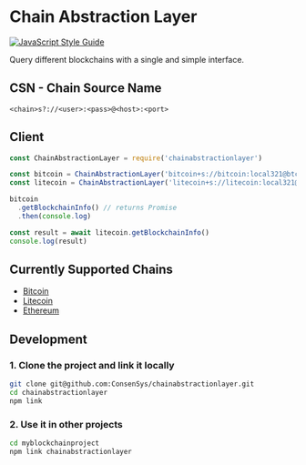 # Chain Abstraction Layer
[![JavaScript Style Guide](https://cdn.rawgit.com/standard/standard/master/badge.svg)](https://github.com/standard/standard)

Query different blockchains with a single and simple interface.

## CSN - Chain Source Name

```
<chain>s?://<user>:<pass>@<host>:<port>
```

## Client

```javascript
const ChainAbstractionLayer = require('chainabstractionlayer')

const bitcoin = ChainAbstractionLayer('bitcoin+s://bitcoin:local321@btc.leep.it:443')
const litecoin = ChainAbstractionLayer('litecoin+s://litecoin:local321@ltc.leep.it:443')

bitcoin
  .getBlockchainInfo() // returns Promise
  .then(console.log)

const result = await litecoin.getBlockchainInfo()
console.log(result)
```

## Currently Supported Chains

* [Bitcoin](./chains/Bitcoin.js)
* [Litecoin](./chains/Litecoin.js)
* [Ethereum](./chains/Ethereum.js)


## Development

### 1. Clone the project and link it locally

```bash
git clone git@github.com:ConsenSys/chainabstractionlayer.git
cd chainabstractionlayer
npm link
```

### 2. Use it in other projects

```bash
cd myblockchainproject
npm link chainabstractionlayer
```
